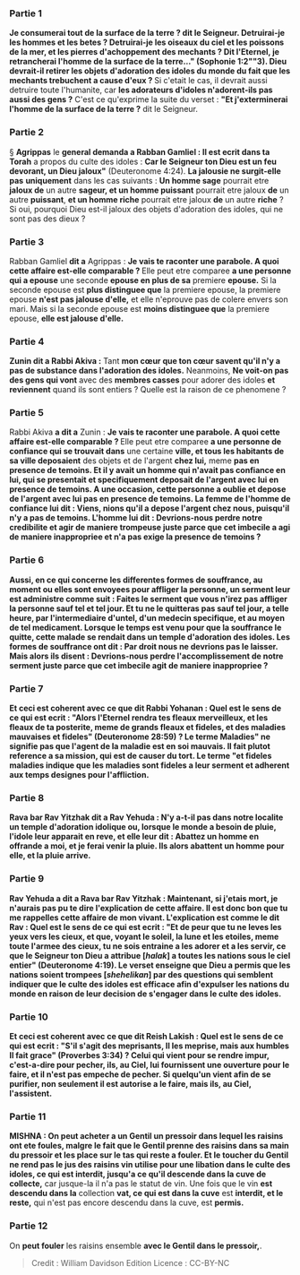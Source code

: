 
### Partie 1
<b>Je consumerai tout de la surface de la terre ? dit le Seigneur. Detruirai-je les hommes et les betes ? Detruirai-je les oiseaux du ciel et les poissons de la mer, et les pierres d'achoppement des mechants ? Dit l'Eternel, je retrancherai l'homme de la surface de la terre..." (Sophonie 1:2""3). <b>Dieu devrait-il</b> retirer les objets d'adoration des idoles <b>du monde du fait</b> que les mechants trebuchent a cause d'eux ? </b> Si c'etait le cas, il devrait aussi detruire toute l'humanite, car <b>les adorateurs d'idoles n'adorent-ils pas aussi des gens ?</b> C'est ce qu'exprime la suite du verset : <b>"Et j'exterminerai l'homme de la surface de la terre ?</b> dit le Seigneur.

### Partie 2
§ <b>Agrippas</b> le <b>general demanda a Rabban Gamliel : Il est ecrit dans ta Torah</b> a propos du culte des idoles : <b>Car le Seigneur ton Dieu est un feu devorant, un Dieu jaloux"</b> (Deuteronome 4:24). <b>La jalousie ne surgit-elle pas</b> <b>uniquement</b> dans les cas suivants : <b>Un homme sage</b> pourrait etre <b>jaloux de</b> un autre <b>sageur, et un homme puissant</b> pourrait etre jaloux <b>de</b> un autre <b>puissant</b>, <b>et un homme riche</b> pourrait etre jaloux <b>de</b> un autre <b>riche</b> ? Si oui, pourquoi Dieu est-il jaloux des objets d'adoration des idoles, qui ne sont pas des dieux ?

### Partie 3
Rabban Gamliel <b>dit a</b> Agrippas : <b>Je vais te raconter une parabole. A quoi cette affaire est-elle comparable ? </b> Elle peut etre comparee <b>a une personne qui a epouse</b> une seconde <b>epouse en plus de sa</b> premiere <b>epouse.</b> Si la seconde epouse est <b>plus distinguee que</b> la premiere epouse, la premiere epouse <b>n'est pas jalouse d'elle,</b> et elle n'eprouve pas de colere envers son mari. Mais si la seconde epouse est <b>moins distinguee que</b> la premiere epouse, <b>elle est jalouse d'elle.</b>

### Partie 4
<b>Zunin dit a Rabbi Akiva :</b> Tant <b>mon cœur que ton cœur savent qu'il n'y a pas de substance dans l'adoration des idoles.</b> Neanmoins, <b>Ne voit-on pas des gens qui vont</b> avec des <b>membres casses</b> pour adorer des idoles <b>et reviennent</b> quand ils sont entiers ? Quelle est la raison</b> de ce phenomene ?

### Partie 5
Rabbi Akiva <b>a dit a</b> Zunin : <b>Je vais te raconter une parabole. A quoi cette affaire est-elle comparable ? </b> Elle peut etre comparee <b>a une personne de confiance qui se trouvait dans</b> une certaine <b>ville, et tous les habitants de sa ville deposaient</b> des objets et de l'argent <b>chez lui,</b> meme <b>pas en presence de <b>temoins. Et</b> il y avait <b>un homme</b> qui n'avait pas confiance en lui, qui <b>se presentait et</b> specifiquement <b>deposait</b> de l'argent <b>avec lui en</b> presence de <b>temoins.</b> A <b>une occasion,</b> cette personne <b>a oublie et depose</b> de l'argent <b>avec lui pas en</b> presence de <b>temoins.</b> La <b>femme de l'homme de confiance lui dit : Viens, nions</b> qu'il a depose l'argent chez nous, puisqu'il n'y a pas de temoins. L'homme lui <b>dit : Devrions-nous perdre notre credibilite</b> et agir de maniere trompeuse juste <b>parce que cet imbecile a agi de maniere inappropriee</b> et n'a pas exige la presence de temoins ?

### Partie 6
<b>Aussi,</b> en ce qui concerne les differentes formes de <b>souffrance, au moment ou elles sont envoyees pour</b> affliger <b>la personne, un serment leur est administre</b> comme suit : Faites le serment <b>que vous n'irez pas</b> affliger la personne <b>sauf tel et tel jour. Et tu ne le quitteras</b> pas <b>sauf tel jour, a telle heure, par l'intermediaire d'untel,</b> d'un medecin specifique, <b>et au moyen de tel medicament. Lorsque le temps est venu</b> pour que la souffrance <b>le quitte</b>, <b>cette malade</b> <b>se rendait dans un temple d'adoration des idoles. Les</b> formes de <b>souffrance ont dit :</b> Par <b>droit nous ne devrions pas le laisser</b>. <b>Mais alors ils disent : Devrions-nous perdre</b> l'accomplissement de <b>notre serment</b> juste <b>parce que cet imbecile agit de maniere inappropriee ?</b>

### Partie 7
<b>Et ceci est</b> coherent avec ce <b>que dit Rabbi Yohanan : Quel</b> est le sens de ce <b>qui est ecrit :</b> "Alors l'Eternel rendra tes fleaux merveilleux, et les fleaux de ta posterite, meme de grands fleaux et fideles, <b>et des maladies mauvaises et fideles"</b> (Deuteronome 28:59) ? Le terme <b>Maladies"</b> ne signifie pas que l'agent de la maladie est en soi mauvais. Il fait plutot reference <b>a sa mission,</b> qui est de causer du tort. Le terme <b>"et fideles</b> maladies indique que les maladies sont fideles <b>a leur serment</b> et adherent aux temps designes pour l'affliction.

### Partie 8
<b>Rava bar Rav Yitzhak dit a Rav Yehuda : N'y a-t-il pas dans notre localite un temple d'adoration idolique ou, lorsque le monde a besoin de pluie,</b> l'idole <b>leur apparait en reve, et elle leur dit : Abattez un homme</b> en offrande <b>a moi, et je ferai venir la pluie. Ils</b> alors <b>abattent un homme pour elle, et la pluie arrive.</b>

### Partie 9
Rav Yehuda <b>a dit a</b> Rava bar Rav Yitzhak : <b>Maintenant, si j'etais mort, je n'aurais pas</b> pu te <b>dire</b> l'explication de <b>cette affaire.</b> Il est donc bon que tu me rappelles cette affaire de mon vivant. L'explication est <b>comme le dit Rav : Quel</b> est le sens de ce <b>qui est ecrit :</b> "Et de peur que tu ne leves les yeux vers les cieux, et que, voyant le soleil, la lune et les etoiles, meme toute l'armee des cieux, tu ne sois entraine a les adorer et a les servir, <b>ce que le Seigneur ton Dieu a attribue [<i>halak</i>] a toutes les nations</b> sous le ciel entier" (Deuteronome 4:19). Le verset <b>enseigne que</b> Dieu a permis que les nations soient <b>trompees [<i>shehelikan</i>] par des questions</b> qui semblent indiquer que le culte des idoles est efficace <b>afin d'expulser</b> les nations <b>du monde</b> en raison de leur decision de s'engager dans le culte des idoles.

### Partie 10
<b>Et ceci est</b> coherent avec ce <b>que dit Reish Lakish : Quel</b> est le sens de ce <b>qui est ecrit : "S'il s'agit des meprisants, Il les meprise, mais aux humbles Il fait grace"</b> (Proverbes 3:34) ? Celui qui <b>vient</b> pour <b>se rendre impur,</b> c'est-a-dire pour pecher, <b>ils,</b> au Ciel, <b>lui fournissent une ouverture</b> pour le faire, et il n'est pas empeche de pecher. Si quelqu'un <b>vient</b> afin de <b>se purifier,</b> non seulement il est autorise a le faire, mais <b>ils,</b> au Ciel, <b>l'assistent.</b>

### Partie 11
<strong>MISHNA :</strong> On <b>peut acheter a un Gentil un pressoir</b> dans lequel les raisins ont <b>ete foules</b>, <b>malgre</b> le fait <b>que</b> le Gentil <b>prenne</b> des raisins <b>dans sa main</b> du pressoir <b>et les place</b> <b>sur le tas</b> qui reste a fouler. <b>Et</b> le toucher du Gentil ne <b>rend pas</b> le jus des raisins <b>vin</b> utilise pour <b>une libation</b> dans le culte des idoles, ce qui est interdit, <b>jusqu'a ce qu'il descende dans la</b> cuve de collecte,</b> car jusque-la il n'a pas le statut de vin. Une fois que le vin <b>est descendu dans la</b> collection <b>vat, ce qui est dans la cuve</b> est <b>interdit, et le reste,</b> qui n'est pas encore descendu dans la cuve, est <b>permis.</b>

### Partie 12
On <b>peut fouler</b> les raisins ensemble <b>avec le Gentil dans le pressoir,</b>.

>Credit : William Davidson Edition
>Licence : CC-BY-NC